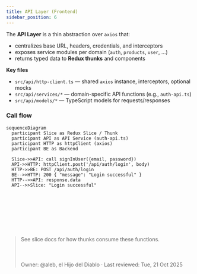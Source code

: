 ```yaml
---
title: API Layer (Frontend)
sidebar_position: 6
---
```


The **API Layer** is a thin abstraction over `axios` that:

- centralizes base URL, headers, credentials, and interceptors
- exposes service modules per domain (`auth`, `products`, `user`, …)
- returns typed data to **Redux thunks** and components

**Key files**
- `src/api/http-client.ts` — shared `axios` instance, interceptors, optional mocks
- `src/api/services/*` — domain-specific API functions (e.g., `auth-api.ts`)
- `src/api/models/*` — TypeScript models for requests/responses

### Call flow

```mermaid
sequenceDiagram
  participant Slice as Redux Slice / Thunk
  participant API as API Service (auth-api.ts)
  participant HTTP as httpClient (axios)
  participant BE as Backend

  Slice->>API: call signInUser({email, password})
  API->>HTTP: httpClient.post('/api/auth/login', body)
  HTTP->>BE: POST /api/auth/login
  BE-->>HTTP: 200 { "message": "Login successful" }
  HTTP-->>API: response.data
  API-->>Slice: "Login successful"
```

<br></br>
<br></br>
<br></br>
> See slice docs for how thunks consume these functions.
<br></br>
<br></br>
> Owner: @aleb, el Hijo del Diablo · Last reviewed: Tue, 21 Oct 2025